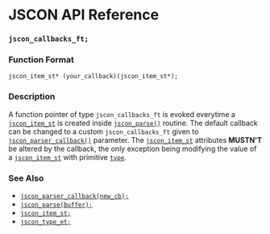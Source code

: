 # JSCON API Reference

### `jscon_callbacks_ft;`

### Function Format

`jscon_item_st* (your_callback)(jscon_item_st*);`

### Description

A function pointer of type `jscon_callbacks_ft` is evoked everytime a [`jscon_item_st`](jscon_item_st.md) is created inside [`jscon_parse()`](jscon_parse.md) routine. The default callback can be changed to a custom `jscon_callbacks_ft` given to [`jscon_parser_callback()`](api/jscon_parser_callback.md) parameter. The [`jscon_item_st`](jscon_item_st.md) attributes **MUSTN'T** be altered by the callback, the only exception being modifying the value of a [`jscon_item_st`](jscon_item_st.md) with primitive [`type`](jscon_type_et.md).

### See Also

* [`jscon_parser_callback(new_cb);`](jscon_parser_callback.md)
* [`jscon_parse(buffer);`](jscon_parse.md)
* [`jscon_item_st;`](jscon_item_st.md)
* [`jscon_type_et;`](jscon_type_et.md)
